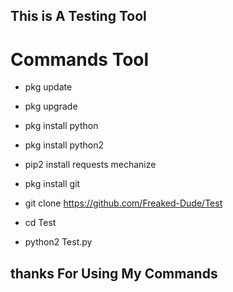 ## This is A Testing Tool
 
 
 # Commands Tool 
 
* pkg update

* pkg upgrade

* pkg install python

* pkg install python2

* pip2 install requests mechanize

* pkg install git

* git clone https://github.com/Freaked-Dude/Test

* cd Test

* python2 Test.py

## thanks For Using My Commands
